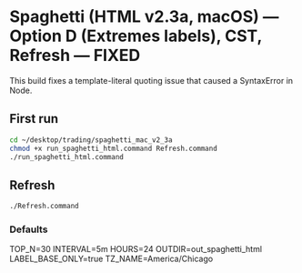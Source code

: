 # Spaghetti (HTML v2.3a, macOS) — Option D (Extremes labels), CST, Refresh — FIXED
This build fixes a template-literal quoting issue that caused a SyntaxError in Node.

## First run
```zsh
cd ~/desktop/trading/spaghetti_mac_v2_3a
chmod +x run_spaghetti_html.command Refresh.command
./run_spaghetti_html.command
```

## Refresh
```zsh
./Refresh.command
```

### Defaults
TOP_N=30
INTERVAL=5m
HOURS=24
OUTDIR=out_spaghetti_html
LABEL_BASE_ONLY=true
TZ_NAME=America/Chicago
